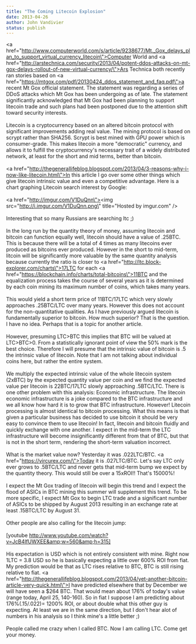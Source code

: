 ```yaml
---
title: "The Coming Litecoin Explosion"
date: 2013-04-26
author: John Vandivier
status: publish
---
```


<a href=\"http://www.computerworld.com/s/article/9238677/Mt._Gox_delays_plan_to_support_virtual_currency_litecoin\">Computer World</a> and <a href=\"http://arstechnica.com/security/2013/04/potent-ddos-attacks-on-mt-gox-delays-rollout-of-new-virtual-currency/\">Ars Technica</a> both recently ran stories based on <a href=\"https://mtgox.com/pdf/20130424_ddos_statement_and_faq.pdf\">a recent Mt Gox official statement</a>. The statement was regarding a series of DDoS attacks which Mt Gox has been undergoing as of late. The statement significantly acknowledged that Mt Gox had been planning to support litecoin trade and such plans had been postponed due to the attention shift toward security interests.<br /><br />Litecoin is a cryptocurrency based on an altered bitcoin protocol with significant improvements adding real value. The mining protocol is based on scrypt rather than SHA256. Scrypt is best mined with GPU power which is consumer-grade. This makes litecoin a more \"democratic\" currency, and allows it to fulfill the cryptocurrency's necessary trait of a widely distributed network, at least for the short and mid terms, better than bitcoin.<br /><br /><a href=\"http://thegenerallifeblog.blogspot.com/2013/04/3-reasons-why-i-now-like-litecoin.html\">In this article</a> I go over some other things which give litecoin intrinsic value and even a competitive advantage. Here is a chart graphing Litecoin search interest by Google:<br /><br /><a href=\"http://imgur.com/V1DuQnn\"><img src=\"http://i.imgur.com/V1DuQnn.png\" title=\"Hosted by imgur.com\" /></a><br /><br />Interesting that so many Russians are searching ltc ;)<br /><br />In the long run by the quantity theory of money, assuming litecoin and bitcoin can function equally well, litecoin should have a value of .25BTC. This is because there will be a total of 4 times as many litecoins ever produced as bitcoins ever produced. However in the short to mid-term, litcoin will be significantly more valuable by the same quantity analysis because currently the ratio is closer to <a href=\"http://ltc.block-explorer.com/charts\">17LTC</a> for each <a href=\"https://blockchain.info/charts/total-bitcoins\">11BTC</a> and the equalization process takes the course of several years as it is determined by each coin mining its maximum number of coins, which takes many years.<br /><br />This would yield a short term price of 11BTC/17LTC which very slowly approaches .25BTC/LTC over many years. However this does not account for the non-quantitative qualities. As I have previously argued litecoin is fundamentally superior to bitcoin. How much superior? That is the question. I have no idea. Perhaps that is a topic for another article.<br /><br />However, presuming LTC&gt;BTC this implies that BTC will be valued at LTC&gt;BTC&gt;0. From a statistically ignorant point of view the 50% mark is the best choice. Therefore I will presume that the intrinsic value of bitcoin is .5 the intrinsic value of litecoin. Note that I am not talking about individual coins here, but rather the entire system.<br /><br />We multiply the expected intrinsic value of the whole litecoin system (2xBTC) by the expected quantity value per coin and we find the expected value per litecoin is 22BTC/17LTC slowly approaching .5BTC/LTC. There is one other problem with this analysis: Economic infrastructure. The litecoin economic infrastructure is a joke compared to the BTC infrastructure and we all know how hard it is to grow that BTC infrastructure. However! Litecoin processing is almost identical to bitcoin processing. What this means is that given a particular business has decided to use bitcoin it should be very easy to convince them to use litecoin! In fact, litecoin and bitcoin fluidly and quickly exchange with one another. I expect in the mid-term the LTC infrastructure will become insignificantly different from that of BTC, but that is not in the short term, rendering the short-term valuation incorrect.<br /><br />What is the market value now? Yesterday it was .022LTC/BTC. <a href=\"https://vircurex.com/\">Today it is .027LTC/BTC.</a> Let's say LTC only ever grows to .5BTC/LTC and never gets that mid-term bump we expect by the quantity theory. This would still be over a 15xROI!! That's 15000%!<br /><br />I expect the Mt Gox trading of litecoin will begin this trend and I expect the flood of ASICs in BTC mining this summer will supplement this trend. To be more specific, I expect Mt Gox to begin LTC trade and a significant number of ASICs to be shipped by August 2013 resulting in an exchange rate at least .15BTC/LTC by August 31.<br /><br />Other people are also calling for the litecoin jump:<br /><br />[youtube http://www.youtube.com/watch?v=JcB4lfUWXEE&amp;w=560&amp;h=315]<br /><br />His expectation is USD which is not entirely consistent with mine. Right now 1LTC = 3.8 USD so he is basically expecting a little over 600% ROI from fiat. My prediction would be that as LTC rises relative to BTC, BTC is still rising relative to fiat. <a href=\"http://thegenerallifeblog.blogspot.com/2013/04/yet-another-bitcoin-article-very-quick.html\">I have predicted elsewhere</a> that by December we will have seen a $264 BTC. That would mean about 176% of today's value (range today, April 25, 140-160). So in fiat I suppose I am predicting about 176%(.15/.022)= 1200% ROI, or about double what this other guy is expecting. At least we are in the same direction, but I don't hear alot of numbers in his analysis so I think mine's a little better ;)<br /><br />People called me crazy when I called BTC. Now I am calling LTC. Come get your money.